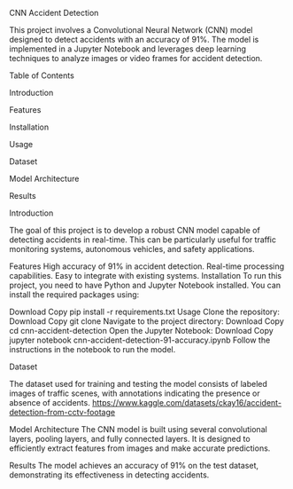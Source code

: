 CNN Accident Detection 

This project involves a Convolutional Neural Network (CNN) model designed to detect accidents with an accuracy of 91%. The model is implemented in a Jupyter Notebook and leverages deep learning techniques to analyze images or video frames for accident detection.

Table of Contents

Introduction

Features

Installation

Usage

Dataset

Model Architecture

Results


Introduction

The goal of this project is to develop a robust CNN model capable of detecting accidents in real-time. This can be particularly useful for traffic monitoring systems, autonomous vehicles, and safety applications.

Features
High accuracy of 91% in accident detection.
Real-time processing capabilities.
Easy to integrate with existing systems.
Installation
To run this project, you need to have Python and Jupyter Notebook installed. You can install the required packages using:

 Download
 Copy
pip install -r requirements.txt
Usage
Clone the repository:
 Download
 Copy
git clone <repository-url>
Navigate to the project directory:
 Download
 Copy
cd cnn-accident-detection
Open the Jupyter Notebook:
 Download
 Copy
jupyter notebook cnn-accident-detection-91-accuracy.ipynb
Follow the instructions in the notebook to run the model.

Dataset

The dataset used for training and testing the model consists of labeled images of traffic scenes, with annotations indicating the presence or absence of accidents.
https://www.kaggle.com/datasets/ckay16/accident-detection-from-cctv-footage

Model Architecture
The CNN model is built using several convolutional layers, pooling layers, and fully connected layers. It is designed to efficiently extract features from images and make accurate predictions.

Results
The model achieves an accuracy of 91% on the test dataset, demonstrating its effectiveness in detecting accidents.

